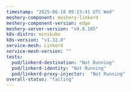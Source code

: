 ```yaml
---
timestamp: "2025-06-18 09:23:41 UTC Wed"
meshery-component: meshery-linkerd
meshery-component-version: edge
meshery-server-version: "v0.8.105"
k8s-distro: minikube
k8s-version: "v1.32.0"
service-mesh: Linkerd
service-mesh-version: ""
tests:
  pod/linkerd-destination: "Not Running"
  pod/linkerd-identity: "Not Running"
  pod/linkerd-proxy-injector:  "Not Running"
overall-status: "failing"
---
```

